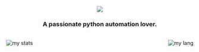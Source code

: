 <h1 align="center">
    <img src="https://readme-typing-svg.herokuapp.com/?font=Righteous&size=35&center=true&vCenter=true&width=500&height=70&duration=4000&lines=Hi+There!+👋;+I'm+Sujit!;" />
</h1>

<h3 align="center">A passionate python automation lover.</h3>

<br/>

<img align="left" alt="my stats" src="https://github-readme-stats.vercel.app/api?username=ssujitx&show_icons=True"/>
<img align="right" alt="my lang" src="https://github-readme-stats.vercel.app/api/top-langs/?username=ssujitx&layout=compact"/>

